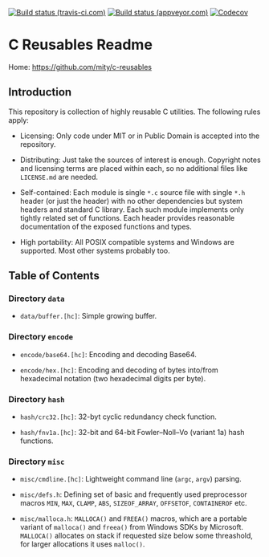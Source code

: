 [![Build status (travis-ci.com)](https://img.shields.io/travis/mity/c-reusables/master.svg?label=linux%20build)](https://travis-ci.org/mity/c-reusables)
[![Build status (appveyor.com)](https://img.shields.io/appveyor/ci/mity/c-reusables/master.svg?label=windows%20build)](https://ci.appveyor.com/project/mity/c-reusables/branch/master)
[![Codecov](https://img.shields.io/codecov/c/github/mity/c-reusables/master.svg?label=code%20coverage)](https://codecov.io/github/mity/c-reusables)


# C Reusables Readme

Home: https://github.com/mity/c-reusables


## Introduction

This repository is collection of highly reusable C utilities. The following
rules apply:

 * Licensing: Only code under MIT or in Public Domain is accepted into the
   repository.

 * Distributing: Just take the sources of interest is enough. Copyright
   notes and licensing terms are placed within each, so no additional
   files like `LICENSE.md` are needed.

 * Self-contained: Each module is single `*.c` source file with single `*.h`
   header (or just the header) with no other dependencies but system
   headers and standard C library. Each such module implements only tightly
   related set of functions. Each header provides reasonable documentation
   of the exposed functions and types.

 * High portability: All POSIX compatible systems and Windows are supported.
   Most other systems probably too.


## Table of Contents

### Directory `data`

 * `data/buffer.[hc]`: Simple growing buffer.

### Directory `encode`

 * `encode/base64.[hc]`: Encoding and decoding Base64.

 * `encode/hex.[hc]`: Encoding and decoding of bytes into/from hexadecimal
   notation (two hexadecimal digits per byte).

### Directory `hash`

 * `hash/crc32.[hc]`: 32-byt cyclic redundancy check function.

 * `hash/fnv1a.[hc]`: 32-bit and 64-bit Fowler–Noll–Vo (variant 1a) hash
   functions.

### Directory `misc`

 * `misc/cmdline.[hc]`: Lightweight command line (`argc`, `argv`) parsing.

 * `misc/defs.h`: Defining set of basic and frequently used preprocessor macros
   `MIN`, `MAX`, `CLAMP`, `ABS`, `SIZEOF_ARRAY`, `OFFSETOF`, `CONTAINEROF`
   etc.

 * `misc/malloca.h`: `MALLOCA()` and `FREEA()` macros, which are a portable
   variant of `malloca()` and `freea()` from Windows SDKs by Microsoft.
   `MALLOCA()` allocates on stack if requested size below some threashold,
   for larger allocations it uses `malloc()`.

